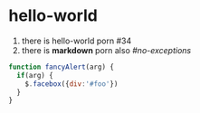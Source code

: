 # hello-world

1. there is hello-world porn #34
2. there is **markdown** porn also *#no-exceptions*

```javascript
function fancyAlert(arg) {
  if(arg) {
    $.facebox({div:'#foo'})
  }
}
```
